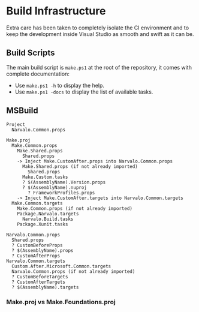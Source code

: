 Build Infrastructure
====================

Extra care has been taken to completely isolate the CI environment and to keep
the development inside Visual Studio as smooth and swift as it can be.

Build Scripts
-------------

The main build script is `make.ps1` at the root of the repository,
it comes with complete documentation:
- Use `make.ps1 -h` to display the help.
- Use `make.ps1 -docs` to display the list of available tasks.

MSBuild
-------

```
Project
  Narvalo.Common.props
```

```
Make.proj
  Make.Common.props
    Make.Shared.props
      Shared.props
    -> Inject Make.CustomAfter.props into Narvalo.Common.props
      Make.Shared.props (if not already imported)
        Shared.props
      Make.Custom.tasks
      ? $(AssemblyName).Version.props
      ? $(AssemblyName).nuproj
        ? FrameworkProfiles.props
    -> Inject Make.CustomAfter.targets into Narvalo.Common.targets
  Make.Common.targets
    Make.Common.props (if not already imported)
    Package.Narvalo.targets
      Narvalo.Build.tasks
    Package.Xunit.tasks
```

```
Narvalo.Common.props
  Shared.props
  ? CustomBeforeProps
  ? $(AssemblyName).props
  ? CustomAfterProps
Narvalo.Common.targets
  Custom.After.Microsoft.Common.targets
  Narvalo.Common.props (if not already imported)
  ? CustomBeforeTargets
  ? CustomAfterTargets
  ? $(AssemblyName).targets
```

### Make.proj vs Make.Foundations.proj


